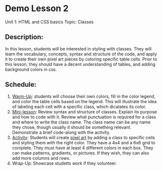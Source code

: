 # Demo Lesson 2
Unit 1: HTML and CSS basics
Topic: Classes

## Description:
In this lesson, students will be interested in styling with classes. They will learn the vocabulary, concepts, syntax and structure of the code, and apply it to create their own pixel art pieces by coloring specific table cells. Prior to this lesson, they should have a decent understanding of tables, and adding background colors in css.

## Schedule:
1. [Warm-Up](https://docs.google.com/document/d/1lCSdmiqoUnRCdQJT9vvtsqVcFLmXaaCiRZYm49OfI7o/edit?usp=sharing): students will choose their own colors, fill in the color legend, and color the table cells based on the legend. This will illustrate the idea of labeling each cell with a specific class, which dicatates its color.
2. [Mini-lesson](https://docs.google.com/presentation/d/1LCcAGrwsIikStdkqp_ZitPXTez8fA_m2Ar9eNmDA55E/edit?usp=sharing): Review syntax and structure of classes. Explain its purpose and how to code with it. Review what punctuation is required for a class and where to write the class name. The class name can be any name they chose, though usually it should be something relevant. Demonstrate a brief code-along with the activity.
3. [Activity](https://replit.com/@yenminyoung/Pixel-Art-Template): Students will create [pixel art](https://pixel-art-example.yenminyoung.repl.co/) by adding a class to specific cells and styling them with the right color. They have a 4x4 and a 6x6 grid to complete. They must have at least 4 different colors in each box. They can make patterns, gradients, or pictures. If they wish, they can also add more columns and rows.
4. Wrap-Up: Showcase studetts work if they volunteer. 
